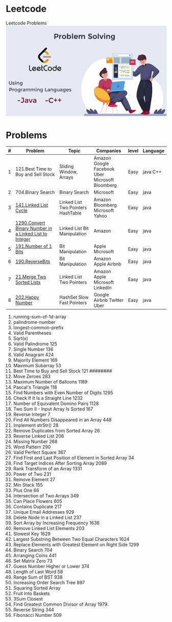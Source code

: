 # Leetcode

Leetcode Problems
![LeetCode ](leetcodeProblems.png)

# Problems

| #   | Problem                                                                                                                                    | Topic                               | Companies                                       | level | Language  |
|-----|--------------------------------------------------------------------------------------------------------------------------------------------|-------------------------------------|-------------------------------------------------|-------|-----------|
| 1   | 121.Best Time to Buy and Sell Stock                                                                                                        | Sliding Window, Arrays              | Amazon Google Facebook Uber Microsoft Bloomberg | Easy  | java  C++ |
| 2   | 704.Binary Search                                                                                                                          | Binary Search                       | Microsoft                                       | Easy  | java      |
| 3   | [141.Linked List Cycle](https://leetcode.com/problems/linked-list-cycle/)                                                                  | Linked List  Two Pointers HashTable | Amazon  Bloomberg  Microsoft  Yahoo             | Easy  | java      |
| 4   | [1290.Convert Binary Number in a Linked List to Integer](https://leetcode.com/problems/convert-binary-number-in-a-linked-list-to-integer/) | Linked List Bit Manipulation        | Amazon                                          | Easy  | java      |
| 5   | [191.Number of 1 Bits](https://leetcode.com/problems/number-of-1-bits/)                                                                    | Bit Manipulation                    | Apple Microsoft                                 | Easy  | java      |
| 6   | [190.ReverseBits](https://leetcode.com/problems/reverse-bits/)                                                                             | Bit Manipulation                    | Amazon Apple Airbnb                             | Easy  | java      |
| 7   | [21.Merge Two Sorted Lists](https://leetcode.com/problems/merge-two-sorted-lists/)                                                         | Linked List  Two Pointers           | Amazon Apple Microsoft LinkedIn                 | Easy  | java      |
| 8   | [202.Happy Number](https://leetcode.com/problems/happy-number)                                                                             | HashSet Slow Fast Pointers          | Google Airbnb Twitter Uber                      | Easy  | java      |

1. running-sum-of-1d-array
2. palindrome-number
3. longest-common-prefix
4. Valid Parentheses
5. Sqrt(x)
6. Valid Palindrome 125
7. Single Number 136
8. Valid Anagram 424
9. Majority Element 169
10. Maximum Subarray 53
11. Best Time to Buy and Sell Stock 121 ########
12. Move Zeroes 283
13. Maximum Number of Balloons 1189
14. Pascal's Triangle 118
15. Find Numbers with Even Number of Digits 1295
16. Check If It Is a Straight Line 1232
17. Number of Equivalent Domino Pairs 1128
18. Two Sum II - Input Array Is Sorted 167
19. Reverse Integer 7
20. Find All Numbers Disappeared in an Array 448
21. Implement strStr() 28
22. Remove Duplicates from Sorted Array 26
23. Reverse Linked List 206
24. Missing Number 268
25. Word Pattern 290
26. Valid Perfect Square 367
27. Find First and Last Position of Element in Sorted Array 34
28. Find Target Indices After Sorting Array 2089
29. Rank Transform of an Array 1331
30. Power of Two 231
31. Remove Element 27
32. Min Stack 155
33. Plus One 66
34. Intersection of Two Arrays 349
35. Can Place Flowers 605
36. Contains Duplicate 217
37. Unique Email Addresses 929
38. Delete Node in a Linked List 237
39. Sort Array by Increasing Frequency 1636
40. Remove Linked List Elements 203
41. Slowest Key 1629
42. Largest Substring Between Two Equal Characters 1624
43. Replace Elements with Greatest Element on Right Side 1299
44. Binary Search 704
45. Arranging Coins 441
46. Set Matrix Zero 73
47. Guess Number Higher or Lower 374
48. Length of Last Word 58
49. Range Sum of BST 938
50. Increasing Order Search Tree 897
51. Squaring Sorted Array
52. Fruit Into Baskets
53. 3Sum Closest
54. Find Greatest Common Divisor of Array 1979.
55. Reverse String 344
56. Fibonacci Number 509






